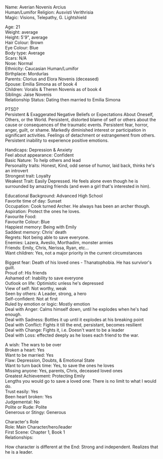 Name: Averian Novenis Arcius  
Human/Lumifor
Religion: Ausvisti Verithrisia  
Magic: Visions, Telepathy, G. Lightshield  
  
  
Age: 21  
Weight: average  
Height: 5'9", average  
Hair Colour: Brown  
Eye Colour: Blue  
Body type: Average  
Scars: N/A  
Nose: Normal  
Ethnicity: Caucasian Human/Lumifor  
Birthplace: Mordurlas  
Parents: Clorius and Elora Novenis (deceased)  
Spouse: Emilia Simona as of book 4  
Children: Voralis & Theren Novenis as of book 4  
Siblings: Jaise Novenis  
Relationship Status: Dating then married to Emilia Simona  
  
PTSD?  
Persistent & Exaggerated Negative Beliefs or Expectations About Oneself, Others, or the World. Persistent, distorted blame of self or others about the cause or consequences of the traumatic events. Persistent fear, horror, anger, guilt, or shame. Markedly diminished interest or participation in significant activities. Feelings of detachment or estrangement from others. Persistent inability to experience positive emotions.  
  
Handicaps: Depression & Anxiety  
Feel about appearance: Confident  
Basic Nature: To help others and lead  
Personality traits: Honest, Kind, odd sense of humor, laid back, thinks he's an introvert  
Strongest trait: Loyalty  
Weakest Trait: Easily Depressed. He feels alone even though he is surrounded by amazing friends (and even a girl that's interested in him).  
  
Educational Background: Advanced High School  
Favorite time of day: Sunset  
Occupation: Cook turned Archer. He always has been an archer though.  
Aspiration: Protect the ones he loves.  
Favourite Food:  
Favourite Colour: Blue  
Happiest memory: Being with Emily  
Saddest memory: Chris' death  
Regrets: Not being able to save everyone.  
Enemies: Lazera, Aveslio, Morthadim, monster armies  
Friends: Emily, Chris, Nerissa, Ryan, etc...  
Want children: Yes, not a major priority in the current circumstances  
  
Biggest fear: Death of his loved ones - Thanatophobia. He has survivor's guilt.  
Proud of: His friends  
Ashamed of: Inability to save everyone  
Outlook on life: Optimistic unless he's depressed  
View of self: Not worthy, weak  
Seen by others: A Leader, strong, a hero  
Self-confident: Not at first  
Ruled by emotion or logic: Mostly emotion  
Deal with Anger: Calms himself down, until he explodes when he's had enough.  
Deal with Sadness: Bottles it up until it explodes at his breaking point  
Deal with Conflict: Fights it till the end, persistant, becomes resilient  
Deal with Change: Fights it, i.e. Doesn't want to be a leader  
Deal with Loss: effected deeply as he loses each friend to the war.  
  
A wish: The wars to be over  
Broken a heart: Yes  
Want to be married: Yes  
Flaw: Depression, Doubts, & Emotional State  
Want to turn back time: Yes, to save the ones he loves  
Missing anyone: Yes, parents, Chris, deceased loved ones  
Greatest Achievement: Protecting Emily  
Lengths you would go to save a loved one: There is no limit to what I would do.  
Trust easily: Yes  
Been heart broken: Yes  
Judgemental: No  
Polite or Rude: Polite  
Generous or Stingy: Generous  
  
Character's Role  
Role: Main Character/hero/leader  
First Scene: Chapter 1, Book 1  
Relationships:  
  
How character is different at the End: Strong and independent. Realizes that he is a leader.